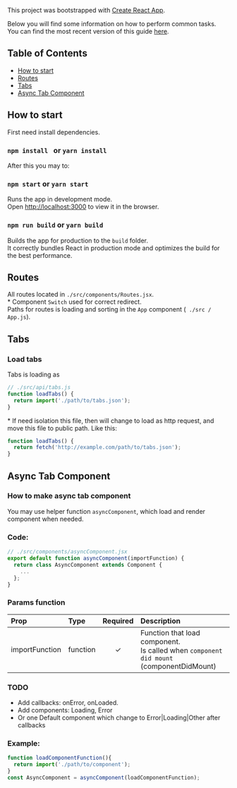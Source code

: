 This project was bootstrapped with [Create React App](https://github.com/facebookincubator/create-react-app).

Below you will find some information on how to perform common tasks.<br>
You can find the most recent version of this guide [here](https://github.com/facebookincubator/create-react-app/blob/master/packages/react-scripts/template/README.md).

## Table of Contents

- [How to start](#how-to-start)
- [Routes](#routes)
- [Tabs](#tabs)
- [Async Tab Component](#async-tab-component)


## How to start
First need install dependencies.
### `npm install ` or `yarn install`

After this you may to:
### `npm start` or `yarn start`

Runs the app in development mode.<br>
Open [http://localhost:3000](http://localhost:3000) to view it in the browser.

### `npm run build` or `yarn build`

Builds the app for production to the `build` folder.<br>
It correctly bundles React in production mode and optimizes the build for the best performance.


## Routes
All routes located in `./src/components/Routes.jsx`.<br>
\* Component `Switch` used for correct redirect.<br>
Paths for routes is loading and sorting in the `App` component (` ./src / App.js`).

## Tabs
### Load tabs
Tabs is loading as
```js
// ./src/api/tabs.js
function loadTabs() {
  return import('./path/to/tabs.json');
}
```
\* If need isolation this file, then will change to load as http request, and move this file to public path. Like this:
```js
function loadTabs() {
  return fetch('http://example.com/path/to/tabs.json');
}
```

## Async Tab Component
### How to make async tab component
You may use helper function `asyncComponent`, which load and render component when needed.

### Code:
```js
// ./src/components/asyncComponent.jsx
export default function asyncComponent(importFunction) {
  return class AsyncComponent extends Component {
    ...
  };
}
```

### Params function
| Prop | Type | Required | Description |
| :--- | :--- | :---: | :--- |
| importFunction | function | ✓ | Function that load component.<br> Is called when `component did mount` (componentDidMount)

### TODO
* Add callbacks: onError, onLoaded.
* Add components: Loading, Error
* Or one Default component which change to Error|Loading|Other after callbacks

### Example:
```js
function loadComponentFunction(){
  return import('./path/to/component');
}
const AsyncComponent = asyncComponent(loadComponentFunction);
```
